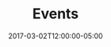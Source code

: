 ---
title: "Events"
description: "Check out what events the Academic Liaison has in store for students."
date: 2017-03-02T12:00:00-05:00
---